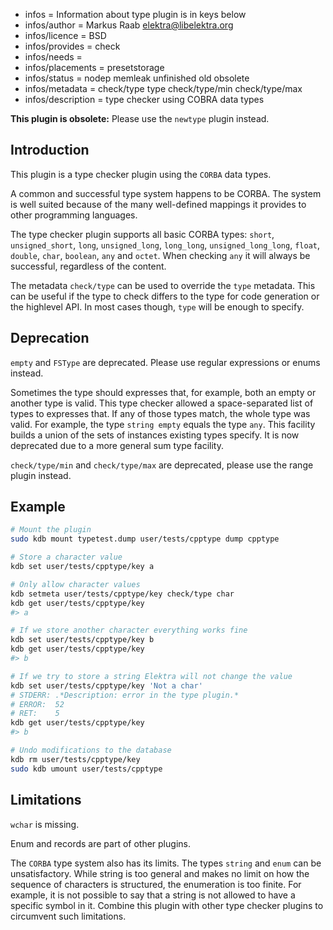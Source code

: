 - infos = Information about type plugin is in keys below
- infos/author = Markus Raab <elektra@libelektra.org>
- infos/licence = BSD
- infos/provides = check
- infos/needs =
- infos/placements = presetstorage
- infos/status = nodep memleak unfinished old obsolete
- infos/metadata = check/type type check/type/min check/type/max
- infos/description = type checker using COBRA data types

**This plugin is obsolete:** Please use the `newtype` plugin instead.

## Introduction

This plugin is a type checker plugin using the `CORBA` data types.

A common and successful type system happens to be CORBA.
The system is well suited because of the many well-defined
mappings it provides to other programming languages.

The type checker plugin supports all basic CORBA types:
`short`, `unsigned_short`, `long`, `unsigned_long`, `long_long`,
`unsigned_long_long`, `float`, `double`, `char`, `boolean`, `any` and
`octet`. When checking `any` it will always be successful, regardless
of the content.

The metadata `check/type` can be used to override the `type` metadata.
This can be useful if the type to check differs to the type for code generation
or the highlevel API. In most cases though, `type` will be enough to specify.

## Deprecation

`empty` and `FSType` are deprecated. Please use regular expressions
or enums instead.

Sometimes the type should expresses that, for example, both an empty
or another type is valid. This type checker allowed a space-separated
list of types to expresses that. If any of those types match, the whole
type was valid. For example, the type `string empty` equals the type
`any`. This facility builds a union of the sets of instances existing
types specify. It is now deprecated due to a more general sum type
facility.

`check/type/min` and `check/type/max` are deprecated, please use the range
plugin instead.

## Example

```sh
# Mount the plugin
sudo kdb mount typetest.dump user/tests/cpptype dump cpptype

# Store a character value
kdb set user/tests/cpptype/key a

# Only allow character values
kdb setmeta user/tests/cpptype/key check/type char
kdb get user/tests/cpptype/key
#> a

# If we store another character everything works fine
kdb set user/tests/cpptype/key b
kdb get user/tests/cpptype/key
#> b

# If we try to store a string Elektra will not change the value
kdb set user/tests/cpptype/key 'Not a char'
# STDERR: .*Description: error in the type plugin.*
# ERROR:  52
# RET:    5
kdb get user/tests/cpptype/key
#> b

# Undo modifications to the database
kdb rm user/tests/cpptype/key
sudo kdb umount user/tests/cpptype
```

## Limitations

`wchar` is missing.

Enum and records are part of other plugins.

The `CORBA` type system also has its limits. The types `string` and
`enum` can be unsatisfactory. While string is too general
and makes no limit on how the sequence of characters is structured,
the enumeration is too finite. For example, it is not possible to say
that a string is not allowed to have a specific symbol in it.
Combine this plugin with other type checker plugins to circumvent
such limitations.
